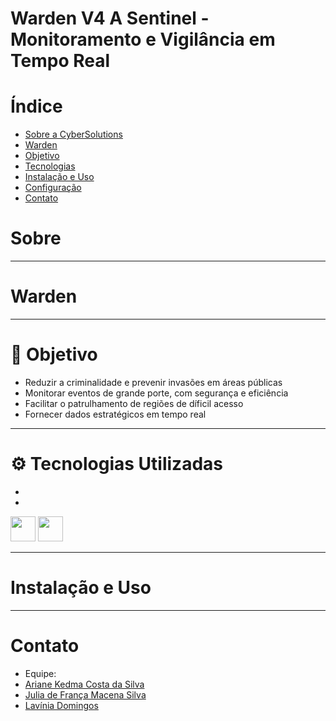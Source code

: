 # Warden V4 A Sentinel -  Monitoramento e Vigilância em Tempo Real

# Índice

- [Sobre a CyberSolutions](#sobre)
- [Warden](#warden)
- [Objetivo](#objetivo)
- [Tecnologias](#tecnologiasUtilizadas)
- [Instalação e Uso](#instalacaoeuso)
- [Configuração](#configuração)
- [Contato](#contato)

# Sobre 

---

# Warden 

---

# 🎯 Objetivo

- Reduzir a criminalidade e prevenir invasões em áreas públicas
- Monitorar eventos de grande porte, com segurança e eficiência
- Facilitar o patrulhamento de regiões de díficil acesso
- Fornecer dados estratégicos em tempo real

---

# ⚙️ Tecnologias Utilizadas

- 
- 

<p align="left">
  <img src="https://cdn.jsdelivr.net/gh/devicons/devicon/icons/flutter/flutter-original.svg" width="40" />
  <img src="https://cdn.jsdelivr.net/gh/devicons/devicon/icons/dart/dart-original.svg" width="40" />
</p>

---

# Instalação e Uso

---

# Contato

- Equipe:
- [Ariane Kedma Costa da Silva](https://github.com/ArianeKedma)
- [Julia de França Macena Silva](https://github.com/Macenaaa)
- [Lavínia Domingos](https://github.com/laviDomingos)
